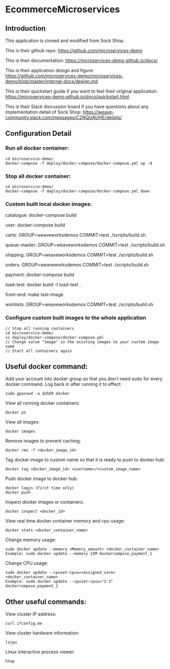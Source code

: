 # EcommerceMicroservices

## Introduction

This application is cloned and modified from Sock Shop. 

This is their github repo: https://github.com/microservices-demo

This is their documentation: https://microservices-demo.github.io/docs/

This is their application design and figure: https://github.com/microservices-demo/microservices-demo/blob/master/internal-docs/design.md

This is their quickstart guide if you want to feel their original application: https://microservices-demo.github.io/docs/quickstart.html

This is their Slack discussion board if you have questions about any implementation detail of Sock Shop: https://weave-community.slack.com/messages/C2NQUAUHE/details/


## Configuration Detail

### Run all docker container: 

```
cd microservice-demo/
docker-compose -f deploy/docker-compose/docker-compose.yml up -d
```
### Stop all docker container:
```
cd microservice-demo/
docker-compose -f deploy/docker-compose/docker-compose.yml down
```
### Custom built local docker images:
catalogue: docker-compose build

user: docker-compose build

carts: GROUP=weaveworksdemos COMMIT=test ./scripts/build.sh

queue-master: GROUP=weaveworksdemos COMMIT=test ./scripts/build.sh

shipping: GROUP=weaveworksdemos COMMIT=test ./scripts/build.sh

orders: GROUP=weaveworksdemos COMMIT=test ./scripts/build.sh

payment: docker-compose build

load-test: docker build -t load-test .

front-end: make test-image

wishlists: GROUP=weaveworksdemos COMMIT=test ./scripts/build.sh


### Configure custom built images to the whole application
```
// Stop all running containers
cd microservice-demo/
vi deploy/docker-compose/docker-compose.yml
// Change value "image" in the existing images to your custom image name
// Start all containers again
```

## Useful docker command:

Add your account into docker group so that you don't need sudo for every docker command. Log back in after running it to effect:
```
sudo gpasswd -a $USER docker
```

View all running docker containers: 
```
docker ps
```

View all images: 
```
docker images
```

Remove images to prevent caching: 
```
docker rmi -f <docker_image_id>
```

Tag docker image to custom name so that it is ready to push to docker hub:
```
docker tag <docker_image_id> <username>/<custom_image_name>
```

Push docker image to docker hub:
```
docker login (First time only)
docker push
```

Inspect docker images or containers:
```
docker inspect <docker_id>
```

View real time docker container memory and cpu usage:
```
docker stats <docker_container_name>
```

Change memory usage:
```
sudo docker update --memory <Memory_amount> <docker_container_name>
Example: sudo docker update --memory 15M dockercompose_payment_1
```

Change CPU usage:
```
sudo docker update --cpuset-cpus=<assigned_core> <docker_container_name>
Example: sudo docker update --cpuset-cpus="3-3" dockercompose_payment_1
```

## Other useful commands:

View cluster IP address:
```
curl ifconfig.me
```

View cluster hardware information:
```
lscpu
```

Linux interactive process viewer:
```
htop
```




